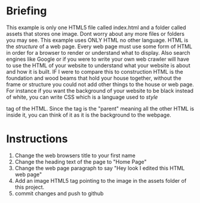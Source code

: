 # Briefing
 This example is only one HTML5 file called index.html and a folder called assets that stores one image. Dont worry
 about any more files or folders you may see. This  example uses ONLY HTML no other language. HTML is the *structure* of a
 web page. Every web page must use some form of HTML in order for a browser to render or understand what to display. Also
 search engines like Google or if you were to write your own web crawler will have to use the HTML of your website to understand
 what your website is about and how it is built. IF I were to compare this to construction HTML is the foundation and wood beams
 that hold your house together, without the frame or structure you could not add other things to the house or web page. For instance
 if you want the background of your website to be black instead of white, you can write CSS which is a language used to *style*
 <body> tag of the HTML. Since the <body> tag is the "parent" meaning all the other HTML is inside it, you can think of it
 as it is the background to the webpage.

# Instructions
1. Change the web browsers title to your first name
2. Change the heading text of the page to "Home Page"
3. Change the web page paragraph to say "Hey look I edited this HTML web page"
4. Add an image HTML5 tag pointing to the image in the assets folder of this project.
5. commit changes and push to github
